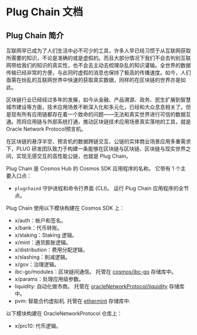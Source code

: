 # Plug Chain 文档

## Plug Chain 简介

互联网早已成为了人们生活中必不可少的工具，许多人早已经习惯于从互联网获取所需要的知识，不论是准确的或是虚假的。而且大部分情况下我们不会去判别互联网带给我们的知识的真实性，也不会去主动去梳理杂乱的知识灌输。全世界的数据传输已经非常的方便，与此同时虚假的消息也保持了极高的传播速度。如今，人们亟需在纷乱的互联网世界中快速的获取真实数据，同样的在区块链的世界亦是如此。

区块链行业已经经过多年的发展，如今从金融、产品溯源、政务、民生扩展到智慧城市建设等方面，技术应用场景不断深入化和多元化，已经和大众息息相关了。但是现有所有应用链都存在着一个致命的问题——无法和真实世界进行可信的数据互通。而将应用链与外部系统打通，推动区块链技术应用场景真实落地的工具，就是Oracle Network Protocol预言机。

在区块链的悬浮半空、预言机的数据跨链交互、公链的实体商业场景应用多重需求下，PLUG 研发团队致力于构建一条能够在区块链与区块链、区块链与现实世界之间，实现无感交互的高性能公链，也就是 Plug Chain。

Plug Chain 是 Cosmos Hub 的 Cosmos SDK 应用程序的名称。 它带有 1 个主要入口点：

- `plugchaind` 守护进程和命令行界面 (CLI)。 运行 Plug Chain 应用程序的全节点。

Plug Chain 使用以下模块构建在 Cosmos SDK 上：

- x/auth：帐户和签名。
- x/bank：代币转账。
- x/staking：Staking 逻辑。
- x/mint：通货膨胀逻辑。
- x/distribution：费用分配逻辑。
- x/slashing：削减逻辑。
- x/gov：治理逻辑。
- ibc-go/modules：区块链间通信。 托管在 [cosmos/ibc-go](https://github.com/cosmos/ibc-go) 存储库中。
- x/params：处理应用级参数。
- liquidity:  自动化做市商。 托管在 [oracleNetworkProtocol/liquidity](https://github.com/oracleNetworkProtocol/liquidity) 存储库中。
- pvm: 智能合约虚拟机. 托管在 [ethermint](https://github.com/evmos/ethermint) 存储库中.

以下模块构建在 OracleNetworkProtocol 仓库上：

- x/prc10: 代币逻辑。